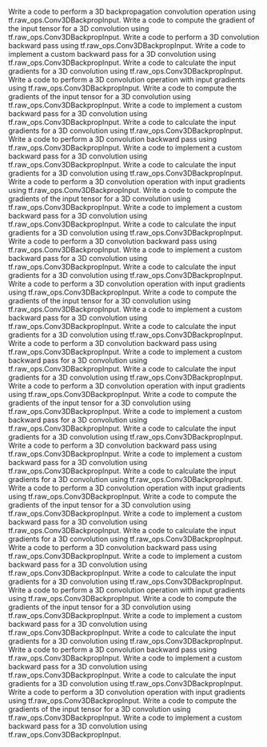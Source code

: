 Write a code to perform a 3D backpropagation convolution operation using tf.raw_ops.Conv3DBackpropInput.
Write a code to compute the gradient of the input tensor for a 3D convolution using tf.raw_ops.Conv3DBackpropInput.
Write a code to perform a 3D convolution backward pass using tf.raw_ops.Conv3DBackpropInput.
Write a code to implement a custom backward pass for a 3D convolution using tf.raw_ops.Conv3DBackpropInput.
Write a code to calculate the input gradients for a 3D convolution using tf.raw_ops.Conv3DBackpropInput.
Write a code to perform a 3D convolution operation with input gradients using tf.raw_ops.Conv3DBackpropInput.
Write a code to compute the gradients of the input tensor for a 3D convolution using tf.raw_ops.Conv3DBackpropInput.
Write a code to implement a custom backward pass for a 3D convolution using tf.raw_ops.Conv3DBackpropInput.
Write a code to calculate the input gradients for a 3D convolution using tf.raw_ops.Conv3DBackpropInput.
Write a code to perform a 3D convolution backward pass using tf.raw_ops.Conv3DBackpropInput.
Write a code to implement a custom backward pass for a 3D convolution using tf.raw_ops.Conv3DBackpropInput.
Write a code to calculate the input gradients for a 3D convolution using tf.raw_ops.Conv3DBackpropInput.
Write a code to perform a 3D convolution operation with input gradients using tf.raw_ops.Conv3DBackpropInput.
Write a code to compute the gradients of the input tensor for a 3D convolution using tf.raw_ops.Conv3DBackpropInput.
Write a code to implement a custom backward pass for a 3D convolution using tf.raw_ops.Conv3DBackpropInput.
Write a code to calculate the input gradients for a 3D convolution using tf.raw_ops.Conv3DBackpropInput.
Write a code to perform a 3D convolution backward pass using tf.raw_ops.Conv3DBackpropInput.
Write a code to implement a custom backward pass for a 3D convolution using tf.raw_ops.Conv3DBackpropInput.
Write a code to calculate the input gradients for a 3D convolution using tf.raw_ops.Conv3DBackpropInput.
Write a code to perform a 3D convolution operation with input gradients using tf.raw_ops.Conv3DBackpropInput.
Write a code to compute the gradients of the input tensor for a 3D convolution using tf.raw_ops.Conv3DBackpropInput.
Write a code to implement a custom backward pass for a 3D convolution using tf.raw_ops.Conv3DBackpropInput.
Write a code to calculate the input gradients for a 3D convolution using tf.raw_ops.Conv3DBackpropInput.
Write a code to perform a 3D convolution backward pass using tf.raw_ops.Conv3DBackpropInput.
Write a code to implement a custom backward pass for a 3D convolution using tf.raw_ops.Conv3DBackpropInput.
Write a code to calculate the input gradients for a 3D convolution using tf.raw_ops.Conv3DBackpropInput.
Write a code to perform a 3D convolution operation with input gradients using tf.raw_ops.Conv3DBackpropInput.
Write a code to compute the gradients of the input tensor for a 3D convolution using tf.raw_ops.Conv3DBackpropInput.
Write a code to implement a custom backward pass for a 3D convolution using tf.raw_ops.Conv3DBackpropInput.
Write a code to calculate the input gradients for a 3D convolution using tf.raw_ops.Conv3DBackpropInput.
Write a code to perform a 3D convolution backward pass using tf.raw_ops.Conv3DBackpropInput.
Write a code to implement a custom backward pass for a 3D convolution using tf.raw_ops.Conv3DBackpropInput.
Write a code to calculate the input gradients for a 3D convolution using tf.raw_ops.Conv3DBackpropInput.
Write a code to perform a 3D convolution operation with input gradients using tf.raw_ops.Conv3DBackpropInput.
Write a code to compute the gradients of the input tensor for a 3D convolution using tf.raw_ops.Conv3DBackpropInput.
Write a code to implement a custom backward pass for a 3D convolution using tf.raw_ops.Conv3DBackpropInput.
Write a code to calculate the input gradients for a 3D convolution using tf.raw_ops.Conv3DBackpropInput.
Write a code to perform a 3D convolution backward pass using tf.raw_ops.Conv3DBackpropInput.
Write a code to implement a custom backward pass for a 3D convolution using tf.raw_ops.Conv3DBackpropInput.
Write a code to calculate the input gradients for a 3D convolution using tf.raw_ops.Conv3DBackpropInput.
Write a code to perform a 3D convolution operation with input gradients using tf.raw_ops.Conv3DBackpropInput.
Write a code to compute the gradients of the input tensor for a 3D convolution using tf.raw_ops.Conv3DBackpropInput.
Write a code to implement a custom backward pass for a 3D convolution using tf.raw_ops.Conv3DBackpropInput.
Write a code to calculate the input gradients for a 3D convolution using tf.raw_ops.Conv3DBackpropInput.
Write a code to perform a 3D convolution backward pass using tf.raw_ops.Conv3DBackpropInput.
Write a code to implement a custom backward pass for a 3D convolution using tf.raw_ops.Conv3DBackpropInput.
Write a code to calculate the input gradients for a 3D convolution using tf.raw_ops.Conv3DBackpropInput.
Write a code to perform a 3D convolution operation with input gradients using tf.raw_ops.Conv3DBackpropInput.
Write a code to compute the gradients of the input tensor for a 3D convolution using tf.raw_ops.Conv3DBackpropInput.
Write a code to implement a custom backward pass for a 3D convolution using tf.raw_ops.Conv3DBackpropInput.